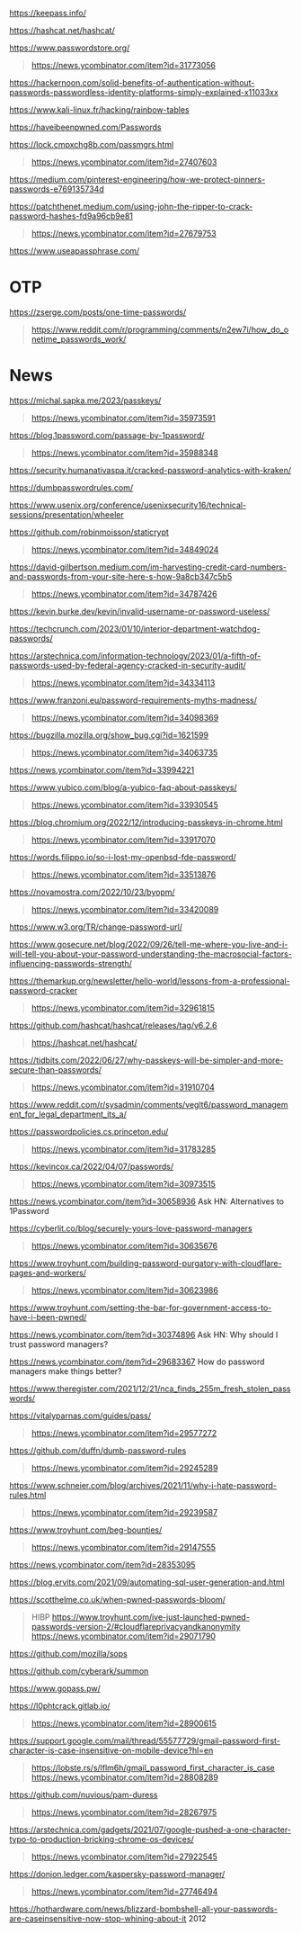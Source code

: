 https://keepass.info/

https://hashcat.net/hashcat/

https://www.passwordstore.org/
> https://news.ycombinator.com/item?id=31773056

https://hackernoon.com/solid-benefits-of-authentication-without-passwords-passwordless-identity-platforms-simply-explained-x11033xx

https://www.kali-linux.fr/hacking/rainbow-tables

https://haveibeenpwned.com/Passwords

https://lock.cmpxchg8b.com/passmgrs.html
> https://news.ycombinator.com/item?id=27407603

https://medium.com/pinterest-engineering/how-we-protect-pinners-passwords-e769135734d

https://patchthenet.medium.com/using-john-the-ripper-to-crack-password-hashes-fd9a96cb9e81
> https://news.ycombinator.com/item?id=27679753

https://www.useapassphrase.com/

# OTP
https://zserge.com/posts/one-time-passwords/
> https://www.reddit.com/r/programming/comments/n2ew7i/how_do_onetime_passwords_work/

# News
https://michal.sapka.me/2023/passkeys/
> https://news.ycombinator.com/item?id=35973591

https://blog.1password.com/passage-by-1password/
> https://news.ycombinator.com/item?id=35988348

https://security.humanativaspa.it/cracked-password-analytics-with-kraken/

https://dumbpasswordrules.com/

https://www.usenix.org/conference/usenixsecurity16/technical-sessions/presentation/wheeler

https://github.com/robinmoisson/staticrypt
> https://news.ycombinator.com/item?id=34849024

https://david-gilbertson.medium.com/im-harvesting-credit-card-numbers-and-passwords-from-your-site-here-s-how-9a8cb347c5b5
> https://news.ycombinator.com/item?id=34787426

https://kevin.burke.dev/kevin/invalid-username-or-password-useless/

https://techcrunch.com/2023/01/10/interior-department-watchdog-passwords/

https://arstechnica.com/information-technology/2023/01/a-fifth-of-passwords-used-by-federal-agency-cracked-in-security-audit/
> https://news.ycombinator.com/item?id=34334113

https://www.franzoni.eu/password-requirements-myths-madness/
> https://news.ycombinator.com/item?id=34098369

https://bugzilla.mozilla.org/show_bug.cgi?id=1621599
> https://news.ycombinator.com/item?id=34063735

https://news.ycombinator.com/item?id=33994221

https://www.yubico.com/blog/a-yubico-faq-about-passkeys/
> https://news.ycombinator.com/item?id=33930545

https://blog.chromium.org/2022/12/introducing-passkeys-in-chrome.html
> https://news.ycombinator.com/item?id=33917070

https://words.filippo.io/so-i-lost-my-openbsd-fde-password/
> https://news.ycombinator.com/item?id=33513876

https://novamostra.com/2022/10/23/byopm/
> https://news.ycombinator.com/item?id=33420089

https://www.w3.org/TR/change-password-url/

https://www.gosecure.net/blog/2022/09/26/tell-me-where-you-live-and-i-will-tell-you-about-your-password-understanding-the-macrosocial-factors-influencing-passwords-strength/

https://themarkup.org/newsletter/hello-world/lessons-from-a-professional-password-cracker
> https://news.ycombinator.com/item?id=32961815

https://github.com/hashcat/hashcat/releases/tag/v6.2.6
> https://hashcat.net/hashcat/

https://tidbits.com/2022/06/27/why-passkeys-will-be-simpler-and-more-secure-than-passwords/
> https://news.ycombinator.com/item?id=31910704

https://www.reddit.com/r/sysadmin/comments/veglt6/password_management_for_legal_department_its_a/

https://passwordpolicies.cs.princeton.edu/
> https://news.ycombinator.com/item?id=31783285

https://kevincox.ca/2022/04/07/passwords/
> https://news.ycombinator.com/item?id=30973515

https://news.ycombinator.com/item?id=30658936 Ask HN: Alternatives to 1Password

https://cyberlit.co/blog/securely-yours-love-password-managers
> https://news.ycombinator.com/item?id=30635676

https://www.troyhunt.com/building-password-purgatory-with-cloudflare-pages-and-workers/
> https://news.ycombinator.com/item?id=30623986

https://www.troyhunt.com/setting-the-bar-for-government-access-to-have-i-been-pwned/

https://news.ycombinator.com/item?id=30374896 Ask HN: Why should I trust password managers?

https://news.ycombinator.com/item?id=29683367 How do password managers make things better?

https://www.theregister.com/2021/12/21/nca_finds_255m_fresh_stolen_passwords/

https://vitalyparnas.com/guides/pass/
> https://news.ycombinator.com/item?id=29577272

https://github.com/duffn/dumb-password-rules
> https://news.ycombinator.com/item?id=29245289

https://www.schneier.com/blog/archives/2021/11/why-i-hate-password-rules.html
> https://news.ycombinator.com/item?id=29239587

https://www.troyhunt.com/beg-bounties/
> https://news.ycombinator.com/item?id=29147555

https://news.ycombinator.com/item?id=28353095

https://blog.ervits.com/2021/09/automating-sql-user-generation-and.html

https://scotthelme.co.uk/when-pwned-passwords-bloom/
> HIBP https://www.troyhunt.com/ive-just-launched-pwned-passwords-version-2/#cloudflareprivacyandkanonymity
> https://news.ycombinator.com/item?id=29071790

https://github.com/mozilla/sops

https://github.com/cyberark/summon

https://www.gopass.pw/

https://l0phtcrack.gitlab.io/
> https://news.ycombinator.com/item?id=28900615

https://support.google.com/mail/thread/55577729/gmail-password-first-character-is-case-insensitive-on-mobile-device?hl=en
> https://lobste.rs/s/lflm6h/gmail_password_first_character_is_case
> https://news.ycombinator.com/item?id=28808289

https://github.com/nuvious/pam-duress
> https://news.ycombinator.com/item?id=28267975

https://arstechnica.com/gadgets/2021/07/google-pushed-a-one-character-typo-to-production-bricking-chrome-os-devices/
> https://news.ycombinator.com/item?id=27922545

https://donjon.ledger.com/kaspersky-password-manager/
> https://news.ycombinator.com/item?id=27746494

https://hothardware.com/news/blizzard-bombshell-all-your-passwords-are-caseinsensitive-now-stop-whining-about-it 2012